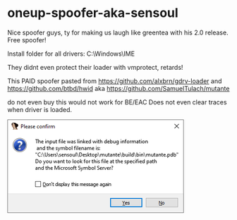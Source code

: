 # oneup-spoofer-aka-sensoul
Nice spoofer guys, ty for making us laugh like greentea with his 2.0 release. Free spoofer!


Install folder for all drivers: C:\Windows\IME


They didnt even protect their loader with vmprotect, retards! 

This PAID spoofer pasted from https://github.com/alxbrn/gdrv-loader and https://github.com/btbd/hwid aka https://github.com/SamuelTulach/mutante


do not even buy this would not work for BE/EAC Does not even clear traces when driver is loaded.


![Test Image 1](unknown.png)
